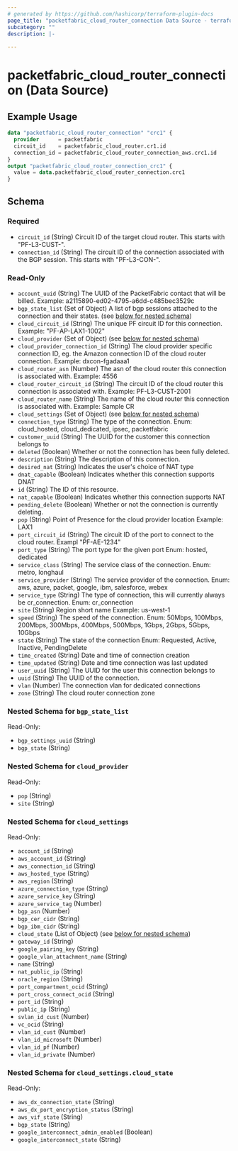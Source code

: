 ```yaml
---
# generated by https://github.com/hashicorp/terraform-plugin-docs
page_title: "packetfabric_cloud_router_connection Data Source - terraform-provider-packetfabric"
subcategory: ""
description: |-
  
---
```


# packetfabric_cloud_router_connection (Data Source)



## Example Usage

```terraform
data "packetfabric_cloud_router_connection" "crc1" {
  provider      = packetfabric
  circuit_id    = packetfabric_cloud_router.cr1.id
  connection_id = packetfabric_cloud_router_connection_aws.crc1.id
}
output "packetfabric_cloud_router_connection_crc1" {
  value = data.packetfabric_cloud_router_connection.crc1
}
```

<!-- schema generated by tfplugindocs -->
## Schema

### Required

- `circuit_id` (String) Circuit ID of the target cloud router. This starts with "PF-L3-CUST-".
- `connection_id` (String) The circuit ID of the connection associated with the BGP session. This starts with "PF-L3-CON-".

### Read-Only

- `account_uuid` (String) The UUID of the PacketFabric contact that will be billed.
		Example: a2115890-ed02-4795-a6dd-c485bec3529c
- `bgp_state_list` (Set of Object) A list of bgp sessions attached to the connection and their states. (see [below for nested schema](#nestedatt--bgp_state_list))
- `cloud_circuit_id` (String) The unique PF circuit ID for this connection.
		Example: "PF-AP-LAX1-1002"
- `cloud_provider` (Set of Object) (see [below for nested schema](#nestedatt--cloud_provider))
- `cloud_provider_connection_id` (String) The cloud provider specific connection ID, eg. the Amazon connection ID of the cloud router connection.
		Example: dxcon-fgadaaa1
- `cloud_router_asn` (Number) The asn of the cloud router this connection is associated with.
		Example: 4556
- `cloud_router_circuit_id` (String) The circuit ID of the cloud router this connection is associated with.
		Example: PF-L3-CUST-2001
- `cloud_router_name` (String) The name of the cloud router this connection is associated with.
		Example: Sample CR
- `cloud_settings` (Set of Object) (see [below for nested schema](#nestedatt--cloud_settings))
- `connection_type` (String) The type of the connection.
		 Enum: cloud_hosted, cloud_dedicated, ipsec, packetfabric
- `customer_uuid` (String) The UUID for the customer this connection belongs to
- `deleted` (Boolean) Whether or not the connection has been fully deleted.
- `description` (String) The description of this connection.
- `desired_nat` (String) Indicates the user's choice of NAT type
- `dnat_capable` (Boolean) Indicates whether this connection supports DNAT
- `id` (String) The ID of this resource.
- `nat_capable` (Boolean) Indicates whether this connection supports NAT
- `pending_delete` (Boolean) Whether or not the connection is currently deleting.
- `pop` (String) Point of Presence for the cloud provider location
		Example: LAX1
- `port_circuit_id` (String) The circuit ID of the port to connect to the cloud router.
		 Exampl "PF-AE-1234"
- `port_type` (String) The port type for the given port
		 Enum: hosted, dedicated
- `service_class` (String) The service class of the connection.
		Enum: metro, longhaul
- `service_provider` (String) The service provider of the connection.
		Enum: aws, azure, packet, google, ibm, salesforce, webex
- `service_type` (String) The type of connection, this will currently always be cr_connection.
		Enum: cr_connection
- `site` (String) Region short name
		Example: us-west-1
- `speed` (String) The speed of the connection.
		Enum: 50Mbps, 100Mbps, 200Mbps, 300Mbps, 400Mbps, 500Mbps, 1Gbps, 2Gbps, 5Gbps, 10Gbps
- `state` (String) The state of the connection
		Enum: Requested, Active, Inactive, PendingDelete
- `time_created` (String) Date and time of connection creation
- `time_updated` (String) Date and time connection was last updated
- `user_uuid` (String) The UUID for the user this connection belongs to
- `uuid` (String) The UUID of the connection.
- `vlan` (Number) The connection vlan for dedicated connections
- `zone` (String) The cloud router connection zone

<a id="nestedatt--bgp_state_list"></a>
### Nested Schema for `bgp_state_list`

Read-Only:

- `bgp_settings_uuid` (String)
- `bgp_state` (String)


<a id="nestedatt--cloud_provider"></a>
### Nested Schema for `cloud_provider`

Read-Only:

- `pop` (String)
- `site` (String)


<a id="nestedatt--cloud_settings"></a>
### Nested Schema for `cloud_settings`

Read-Only:

- `account_id` (String)
- `aws_account_id` (String)
- `aws_connection_id` (String)
- `aws_hosted_type` (String)
- `aws_region` (String)
- `azure_connection_type` (String)
- `azure_service_key` (String)
- `azure_service_tag` (Number)
- `bgp_asn` (Number)
- `bgp_cer_cidr` (String)
- `bgp_ibm_cidr` (String)
- `cloud_state` (List of Object) (see [below for nested schema](#nestedobjatt--cloud_settings--cloud_state))
- `gateway_id` (String)
- `google_pairing_key` (String)
- `google_vlan_attachment_name` (String)
- `name` (String)
- `nat_public_ip` (String)
- `oracle_region` (String)
- `port_compartment_ocid` (String)
- `port_cross_connect_ocid` (String)
- `port_id` (String)
- `public_ip` (String)
- `svlan_id_cust` (Number)
- `vc_ocid` (String)
- `vlan_id_cust` (Number)
- `vlan_id_microsoft` (Number)
- `vlan_id_pf` (Number)
- `vlan_id_private` (Number)

<a id="nestedobjatt--cloud_settings--cloud_state"></a>
### Nested Schema for `cloud_settings.cloud_state`

Read-Only:

- `aws_dx_connection_state` (String)
- `aws_dx_port_encryption_status` (String)
- `aws_vif_state` (String)
- `bgp_state` (String)
- `google_interconnect_admin_enabled` (Boolean)
- `google_interconnect_state` (String)



